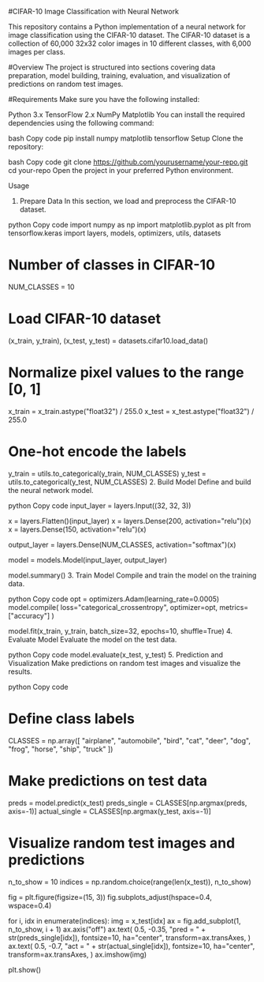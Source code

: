 #CIFAR-10 Image Classification with Neural Network

This repository contains a Python implementation of a neural network for image classification using the CIFAR-10 dataset. The CIFAR-10 dataset is a collection of 60,000 32x32 color images in 10 different classes, with 6,000 images per class.

#Overview
The project is structured into sections covering data preparation, model building, training, evaluation, and visualization of predictions on random test images.

#Requirements
Make sure you have the following installed:

Python 3.x
TensorFlow 2.x
NumPy
Matplotlib
You can install the required dependencies using the following command:

bash
Copy code
pip install numpy matplotlib tensorflow
Setup
Clone the repository:

bash
Copy code
git clone https://github.com/yourusername/your-repo.git
cd your-repo
Open the project in your preferred Python environment.

Usage
1. Prepare Data
In this section, we load and preprocess the CIFAR-10 dataset.

python
Copy code
import numpy as np
import matplotlib.pyplot as plt
from tensorflow.keras import layers, models, optimizers, utils, datasets

# Number of classes in CIFAR-10
NUM_CLASSES = 10

# Load CIFAR-10 dataset
(x_train, y_train), (x_test, y_test) = datasets.cifar10.load_data()

# Normalize pixel values to the range [0, 1]
x_train = x_train.astype("float32") / 255.0
x_test = x_test.astype("float32") / 255.0

# One-hot encode the labels
y_train = utils.to_categorical(y_train, NUM_CLASSES)
y_test = utils.to_categorical(y_test, NUM_CLASSES)
2. Build Model
Define and build the neural network model.

python
Copy code
input_layer = layers.Input((32, 32, 3))

x = layers.Flatten()(input_layer)
x = layers.Dense(200, activation="relu")(x)
x = layers.Dense(150, activation="relu")(x)

output_layer = layers.Dense(NUM_CLASSES, activation="softmax")(x)

model = models.Model(input_layer, output_layer)

model.summary()
3. Train Model
Compile and train the model on the training data.

python
Copy code
opt = optimizers.Adam(learning_rate=0.0005)
model.compile(
    loss="categorical_crossentropy", optimizer=opt, metrics=["accuracy"]
)

model.fit(x_train, y_train, batch_size=32, epochs=10, shuffle=True)
4. Evaluate Model
Evaluate the model on the test data.

python
Copy code
model.evaluate(x_test, y_test)
5. Prediction and Visualization
Make predictions on random test images and visualize the results.

python
Copy code
# Define class labels
CLASSES = np.array([
    "airplane", "automobile", "bird", "cat", "deer",
    "dog", "frog", "horse", "ship", "truck"
])

# Make predictions on test data
preds = model.predict(x_test)
preds_single = CLASSES[np.argmax(preds, axis=-1)]
actual_single = CLASSES[np.argmax(y_test, axis=-1)]

# Visualize random test images and predictions
n_to_show = 10
indices = np.random.choice(range(len(x_test)), n_to_show)

fig = plt.figure(figsize=(15, 3))
fig.subplots_adjust(hspace=0.4, wspace=0.4)

for i, idx in enumerate(indices):
    img = x_test[idx]
    ax = fig.add_subplot(1, n_to_show, i + 1)
    ax.axis("off")
    ax.text(
        0.5,
        -0.35,
        "pred = " + str(preds_single[idx]),
        fontsize=10,
        ha="center",
        transform=ax.transAxes,
    )
    ax.text(
        0.5,
        -0.7,
        "act = " + str(actual_single[idx]),
        fontsize=10,
        ha="center",
        transform=ax.transAxes,
    )
    ax.imshow(img)

plt.show()
